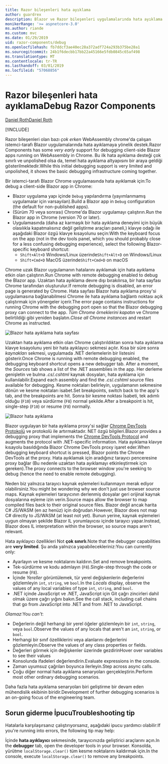 ```yaml
---
title: Razor bileşenleri hata ayıklama
author: guardrex
description: Blazor ve Razor bileşenleri uygulamalarında hata ayıklama hakkında bilgi edinin.
monikerRange: '>= aspnetcore-3.0'
ms.author: riande
ms.custom: mvc
ms.date: 01/29/2019
uid: razor-components/debug
ms.openlocfilehash: fb7ddcf3ae40ec28a372adf724a293b375be28a1
ms.sourcegitcommit: 24b1f6decbb17bb22a45166e5fdb0845c65af498
ms.translationtype: MT
ms.contentlocale: tr-TR
ms.lasthandoff: 03/01/2019
ms.locfileid: "57068856"
---
```

# <a name="debug-razor-components"></a><span data-ttu-id="f6007-103">Razor bileşenleri hata ayıklama</span><span class="sxs-lookup"><span data-stu-id="f6007-103">Debug Razor Components</span></span>

[<span data-ttu-id="f6007-104">Daniel Roth</span><span class="sxs-lookup"><span data-stu-id="f6007-104">Daniel Roth</span></span>](https://github.com/danroth27)

[!INCLUDE[](~/includes/razor-components-preview-notice.md)]

<span data-ttu-id="f6007-105">Razor bileşenleri olan bazı *çok erken* WebAssembly chrome'da çalışan istemci-tarafı Blazor uygulamalarında hata ayıklamaya yönelik destek.</span><span class="sxs-lookup"><span data-stu-id="f6007-105">Razor Components has some *very early* support for debugging client-side Blazor apps running on WebAssembly in Chrome.</span></span> <span data-ttu-id="f6007-106">Bu ilk hata ayıklama desteği çok sınırlı ve unpolished olsa da, temel hata ayıklama altyapısını bir araya geldiği gösterilmektedir.</span><span class="sxs-lookup"><span data-stu-id="f6007-106">While this initial debugging support is very limited and unpolished, it shows the basic debugging infrastructure coming together.</span></span>

<span data-ttu-id="f6007-107">Bir istemci-tarafı Blazor Chrome uygulamasında hata ayıklamak için:</span><span class="sxs-lookup"><span data-stu-id="f6007-107">To debug a client-side Blazor app in Chrome:</span></span>

* <span data-ttu-id="f6007-108">Blazor uygulama yapı içinde `Debug` yapılandırma (yayımlanmamış uygulamalar için varsayılan).</span><span class="sxs-lookup"><span data-stu-id="f6007-108">Build a Blazor app in `Debug` configuration (the default for non-published apps).</span></span>
* <span data-ttu-id="f6007-109">(Sürüm 70 veya sonrası) Chrome'da Blazor uygulamayı çalıştırın.</span><span class="sxs-lookup"><span data-stu-id="f6007-109">Run the Blazor app in Chrome (version 70 or later).</span></span>
* <span data-ttu-id="f6007-110">Uygulamasında (daha az karmaşık bir hata ayıklama deneyimi için büyük olasılıkla kapatmalısınız değil geliştirme araçları paneli,) klavye odağı ile aşağıdaki Blazor özgü klavye kısayolunu seçin:</span><span class="sxs-lookup"><span data-stu-id="f6007-110">With the keyboard focus on the app (not in the dev tools panel, which you should probably close for a less confusing debugging experience), select the following Blazor-specific keyboard shortcut:</span></span>
  * <span data-ttu-id="f6007-111">`Shift+Alt+D` Windows/Linux üzerinde</span><span class="sxs-lookup"><span data-stu-id="f6007-111">`Shift+Alt+D` on Windows/Linux</span></span>
  * <span data-ttu-id="f6007-112">`Shift+Cmd+D` MacOS üzerinde</span><span class="sxs-lookup"><span data-stu-id="f6007-112">`Shift+Cmd+D` on macOS</span></span>

<span data-ttu-id="f6007-113">Chrome uzak Blazor uygulamanın hatalarını ayıklamak için hata ayıklama etkin olan çalıştırın.</span><span class="sxs-lookup"><span data-stu-id="f6007-113">Run Chrome with remote debugging enabled to debug the Blazor app.</span></span> <span data-ttu-id="f6007-114">Uzaktan hata ayıklama devre dışı bırakılırsa, bir hata sayfası Chrome tarafından oluşturulur.</span><span class="sxs-lookup"><span data-stu-id="f6007-114">If remote debugging is disabled, an error page is generated by Chrome.</span></span> <span data-ttu-id="f6007-115">Hata sayfası Blazor hata ayıklama proxy'si uygulamasına bağlanabilmesi Chrome ile hata ayıklama bağlantı noktası açık çalıştırmak için yönergeler içerir.</span><span class="sxs-lookup"><span data-stu-id="f6007-115">The error page contains instructions for running Chrome with the debugging port open so that the Blazor debugging proxy can connect to the app.</span></span> <span data-ttu-id="f6007-116">*Tüm Chrome örneklerini kapatın* ve Chrome belirtildiği gibi yeniden başlatın.</span><span class="sxs-lookup"><span data-stu-id="f6007-116">*Close all Chrome instances* and restart Chrome as instructed.</span></span>

![Blazor hata ayıklama hata sayfası](https://user-images.githubusercontent.com/1874516/43123091-01ec0796-8ed8-11e8-844c-23b4e6e9d069.png)

<span data-ttu-id="f6007-118">Uzaktan hata ayıklama etkin olan Chrome çalıştırıldıktan sonra hata ayıklama klavye kısayolunu yeni bir hata ayıklayıcı sekmesi açılır. Kısa bir süre sonra *kaynakları* sekmesi, uygulamada .NET derlemelerin bir listesini gösterir.</span><span class="sxs-lookup"><span data-stu-id="f6007-118">Once Chrome is running with remote debugging enabled, the debugging keyboard shortcut opens a new debugger tab. After a moment, the *Sources* tab shows a list of the .NET assemblies in the app.</span></span> <span data-ttu-id="f6007-119">Her derleme genişletin ve bulma *.cs*/*.cshtml* kaynak dosyaları, hata ayıklama için kullanılabilir.</span><span class="sxs-lookup"><span data-stu-id="f6007-119">Expand each assembly and find the *.cs*/*.cshtml* source files available for debugging.</span></span> <span data-ttu-id="f6007-120">Kesme noktaları belirleyin, uygulamanın sekmesine dönün ve kesme noktaları isabet.</span><span class="sxs-lookup"><span data-stu-id="f6007-120">Set breakpoints, switch back to the app's tab, and the breakpoints are hit.</span></span> <span data-ttu-id="f6007-121">Sonra bir kesme noktası İsabeti, tek adımlı olduğu (`F10`) veya sürdürme (`F8`) normal şekilde.</span><span class="sxs-lookup"><span data-stu-id="f6007-121">After a breakpoint is hit, single-step (`F10`) or resume (`F8`) normally.</span></span>

![Blazor hata ayıklama](https://user-images.githubusercontent.com/1874516/43123060-efb0b3b0-8ed7-11e8-9ea5-97aa34247a0b.png)

<span data-ttu-id="f6007-123">Blazor uygulayan bir hata ayıklama proxy'si sağlar [Chrome DevTools Protokolü](https://chromedevtools.github.io/devtools-protocol/) ve protokolü ile artırmaktadır. NET özgü bilgileri.</span><span class="sxs-lookup"><span data-stu-id="f6007-123">Blazor provides a debugging proxy that implements the [Chrome DevTools Protocol](https://chromedevtools.github.io/devtools-protocol/) and augments the protocol with .NET-specific information.</span></span> <span data-ttu-id="f6007-124">Hata ayıklama klavye kısayolu basıldığında Blazor Chrome DevTools proxy işaret eder.</span><span class="sxs-lookup"><span data-stu-id="f6007-124">When debugging keyboard shortcut is pressed, Blazor points the Chrome DevTools at the proxy.</span></span> <span data-ttu-id="f6007-125">Hata ayıklamak için aradığınız tarayıcı penceresine proxy bağlar (Bu nedenle uzaktan hata ayıklamayı etkinleştirmek için gereken).</span><span class="sxs-lookup"><span data-stu-id="f6007-125">The proxy connects to the browser window you're seeking to debug (hence the need to enable remote debugging).</span></span>

<span data-ttu-id="f6007-126">Neden biz yalnızca tarayıcı kaynak eşlemeleri kullanmayın merak ediyor olabilirsiniz.</span><span class="sxs-lookup"><span data-stu-id="f6007-126">You might be wondering why we don't just use browser source maps.</span></span> <span data-ttu-id="f6007-127">Kaynak eşlemeleri tarayıcının derlenmiş dosyalar geri orijinal kaynak dosyalarına eşleme izin verin.</span><span class="sxs-lookup"><span data-stu-id="f6007-127">Source maps allow the browser to map compiled files back to their original source files.</span></span> <span data-ttu-id="f6007-128">Blazor değil ancak harita C# JS/WASM (en az henüz) için doğrudan.</span><span class="sxs-lookup"><span data-stu-id="f6007-128">However, Blazor does not map C# directly to JS/WASM (at least not yet).</span></span> <span data-ttu-id="f6007-129">Bunun yerine, kaynak eşlemeleri uygun olmayan şekilde Blazor IL yorumlayıcısı içinde tarayıcı yapar.</span><span class="sxs-lookup"><span data-stu-id="f6007-129">Instead, Blazor does IL interpretation within the browser, so source maps aren't relevant.</span></span>

<span data-ttu-id="f6007-130">Hata ayıklayıcı özellikleri Not **çok sınırlı**.</span><span class="sxs-lookup"><span data-stu-id="f6007-130">Note that the debugger capabilities are **very limited**.</span></span> <span data-ttu-id="f6007-131">Şu anda yalnızca yapabilecekleriniz:</span><span class="sxs-lookup"><span data-stu-id="f6007-131">You can currently only:</span></span>

* <span data-ttu-id="f6007-132">Ayarlayın ve kesme noktalarını kaldırın.</span><span class="sxs-lookup"><span data-stu-id="f6007-132">Set and remove breakpoints.</span></span>
* <span data-ttu-id="f6007-133">Tek-sürdürme ve kodu adımlayın (`F8`).</span><span class="sxs-lookup"><span data-stu-id="f6007-133">Single-step through the code or resume (`F8`).</span></span>
* <span data-ttu-id="f6007-134">İçinde *Yereller* görüntülemek, tür yerel değişkenlerin değerlerini gözlemleyin `int`, `string`, ve `bool`.</span><span class="sxs-lookup"><span data-stu-id="f6007-134">In the *Locals* display, observe the values of any local variables of type `int`, `string`, and `bool`.</span></span>
* <span data-ttu-id="f6007-135">.NET içinde JavaScript ve .NET, JavaScript için Git çağrı zincirleri dahil olmak üzere çağrı yığını bakın.</span><span class="sxs-lookup"><span data-stu-id="f6007-135">See the call stack, including call chains that go from JavaScript into .NET and from .NET to JavaScript.</span></span>

<span data-ttu-id="f6007-136">*Olamaz*:</span><span class="sxs-lookup"><span data-stu-id="f6007-136">You *can't*:</span></span>

* <span data-ttu-id="f6007-137">Değerlerin değil herhangi bir yerel öğeler gözlemleyin bir `int`, `string`, veya `bool`.</span><span class="sxs-lookup"><span data-stu-id="f6007-137">Observe the values of any locals that aren't an `int`, `string`, or `bool`.</span></span>
* <span data-ttu-id="f6007-138">Herhangi bir sınıf özelliklerini veya alanlarını değerlerini gözlemleyin.</span><span class="sxs-lookup"><span data-stu-id="f6007-138">Observe the values of any class properties or fields.</span></span>
* <span data-ttu-id="f6007-139">Değerleri görmek için değişkenler üzerinde gezdirin</span><span class="sxs-lookup"><span data-stu-id="f6007-139">Hover over variables to see their values</span></span>
* <span data-ttu-id="f6007-140">Konsolunda ifadeleri değerlendirin.</span><span class="sxs-lookup"><span data-stu-id="f6007-140">Evaluate expressions in the console.</span></span>
* <span data-ttu-id="f6007-141">Zaman uyumsuz çağrıları boyunca ilerleyin.</span><span class="sxs-lookup"><span data-stu-id="f6007-141">Step across async calls.</span></span>
* <span data-ttu-id="f6007-142">Çoğu diğer normal hata ayıklama senaryoları gerçekleştirin.</span><span class="sxs-lookup"><span data-stu-id="f6007-142">Perform most other ordinary debugging scenarios.</span></span>

<span data-ttu-id="f6007-143">Daha fazla hata ayıklama senaryoları biri geliştirme bir devam eden mühendislik ekibinin biridir.</span><span class="sxs-lookup"><span data-stu-id="f6007-143">Development of further debugging scenarios is an on-going focus of the engineering team.</span></span>

## <a name="troubleshooting-tip"></a><span data-ttu-id="f6007-144">Sorun giderme İpucu</span><span class="sxs-lookup"><span data-stu-id="f6007-144">Troubleshooting tip</span></span>

<span data-ttu-id="f6007-145">Hatalarla karşılaşırsanız çalıştırıyorsanız, aşağıdaki ipucu yardımcı olabilir:</span><span class="sxs-lookup"><span data-stu-id="f6007-145">If you're running into errors, the following tip may help:</span></span>

<span data-ttu-id="f6007-146">İçinde **hata ayıklayıcı** sekmesinde, tarayıcınızda geliştirici araçlarını açın.</span><span class="sxs-lookup"><span data-stu-id="f6007-146">In the **debugger** tab, open the developer tools in your browser.</span></span> <span data-ttu-id="f6007-147">Konsolda, yürütme `localStorage.clear()` tüm kesme noktalarını kaldırmak için.</span><span class="sxs-lookup"><span data-stu-id="f6007-147">In the console, execute `localStorage.clear()` to remove any breakpoints.</span></span>
